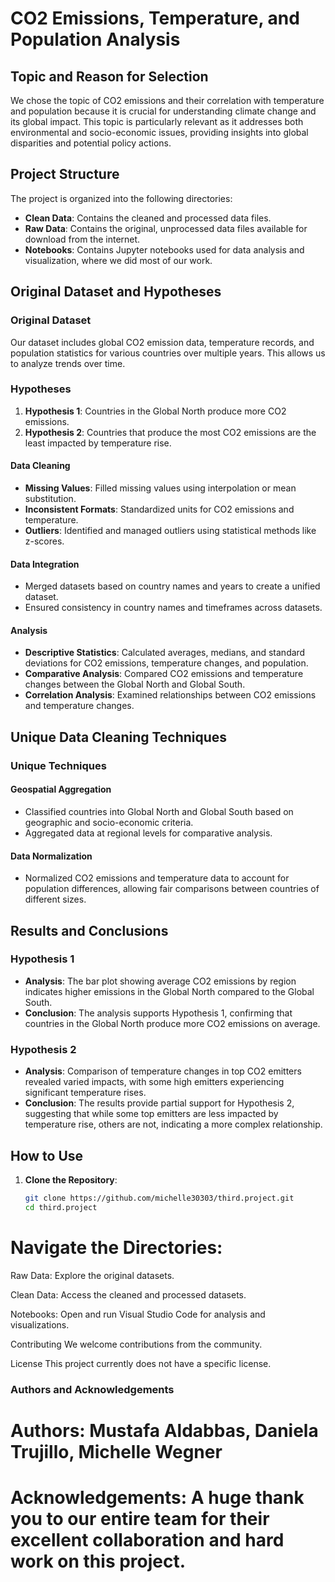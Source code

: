 # CO2 Emissions, Temperature, and Population Analysis

## Topic and Reason for Selection
We chose the topic of CO2 emissions and their correlation with temperature and population because it is crucial for understanding climate change and its global impact. This topic is particularly relevant as it addresses both environmental and socio-economic issues, providing insights into global disparities and potential policy actions.


## Project Structure
The project is organized into the following directories:
- **Clean Data**: Contains the cleaned and processed data files.
- **Raw Data**: Contains the original, unprocessed data files available for download from the internet.
- **Notebooks**: Contains Jupyter notebooks used for data analysis and visualization, where we did most of our work.


## Original Dataset and Hypotheses
### Original Dataset
Our dataset includes global CO2 emission data, temperature records, and population statistics for various countries over multiple years. This allows us to analyze trends over time.

### Hypotheses
1. **Hypothesis 1**: Countries in the Global North produce more CO2 emissions.
2. **Hypothesis 2**: Countries that produce the most CO2 emissions are the least impacted by temperature rise.


#### Data Cleaning
- **Missing Values**: Filled missing values using interpolation or mean substitution.
- **Inconsistent Formats**: Standardized units for CO2 emissions and temperature.
- **Outliers**: Identified and managed outliers using statistical methods like z-scores.

#### Data Integration
- Merged datasets based on country names and years to create a unified dataset.
- Ensured consistency in country names and timeframes across datasets.

#### Analysis
- **Descriptive Statistics**: Calculated averages, medians, and standard deviations for CO2 emissions, temperature changes, and population.
- **Comparative Analysis**: Compared CO2 emissions and temperature changes between the Global North and Global South.
- **Correlation Analysis**: Examined relationships between CO2 emissions and temperature changes.

## Unique Data Cleaning Techniques
### Unique Techniques
#### Geospatial Aggregation
- Classified countries into Global North and Global South based on geographic and socio-economic criteria.
- Aggregated data at regional levels for comparative analysis.

#### Data Normalization
- Normalized CO2 emissions and temperature data to account for population differences, allowing fair comparisons between countries of different sizes.

## Results and Conclusions
### Hypothesis 1
- **Analysis**: The bar plot showing average CO2 emissions by region indicates higher emissions in the Global North compared to the Global South.
- **Conclusion**: The analysis supports Hypothesis 1, confirming that countries in the Global North produce more CO2 emissions on average.

### Hypothesis 2
- **Analysis**: Comparison of temperature changes in top CO2 emitters revealed varied impacts, with some high emitters experiencing significant temperature rises.
- **Conclusion**: The results provide partial support for Hypothesis 2, suggesting that while some top emitters are less impacted by temperature rise, others are not, indicating a more complex relationship.


## How to Use
1. **Clone the Repository**: 
   ```bash
   git clone https://github.com/michelle30303/third.project.git
   cd third.project
   
# Navigate the Directories:

Raw Data: Explore the original datasets.

Clean Data: Access the cleaned and processed datasets.

Notebooks: Open and run Visual Studio Code for analysis and visualizations.

Contributing
We welcome contributions from the community.

License
This project currently does not have a specific license.

### Authors and Acknowledgements

# Authors: Mustafa Aldabbas, Daniela Trujillo, Michelle Wegner


# Acknowledgements: A huge thank you to our entire team for their excellent collaboration and hard work on this project.
